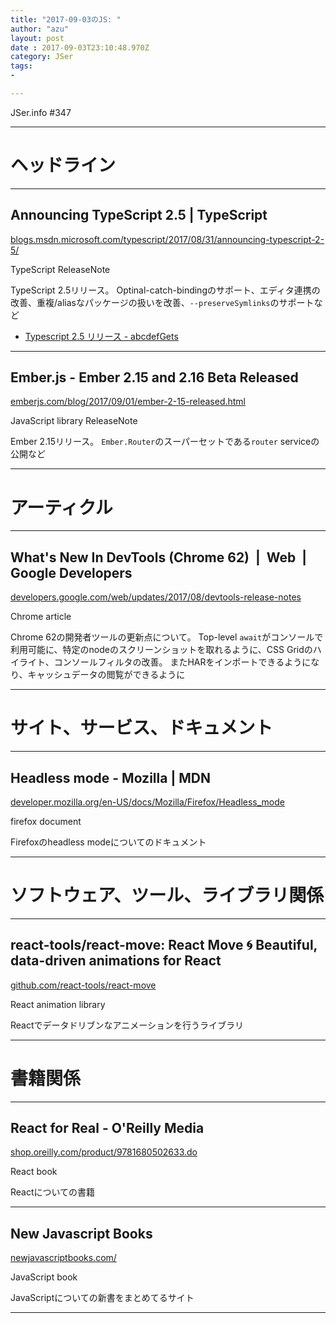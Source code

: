 ```yaml
---
title: "2017-09-03のJS: "
author: "azu"
layout: post
date : 2017-09-03T23:10:48.970Z
category: JSer
tags:
-

---
```


JSer.info #347

----

<h1 class="site-genre">ヘッドライン</h1>

----

## Announcing TypeScript 2.5 | TypeScript
[blogs.msdn.microsoft.com/typescript/2017/08/31/announcing-typescript-2-5/](https://blogs.msdn.microsoft.com/typescript/2017/08/31/announcing-typescript-2-5/ "Announcing TypeScript 2.5 | TypeScript")
<p class="jser-tags jser-tag-icon"><span class="jser-tag">TypeScript</span> <span class="jser-tag">ReleaseNote</span></p>

TypeScript 2.5リリース。
Optinal-catch-bindingのサポート、エディタ連携の改善、重複/aliasなパッケージの扱いを改善、`--preserveSymlinks`のサポートなど

- [Typescript 2.5 リリース - abcdefGets](http://abcdef.gets.b6n.ch/entry/2017/09/01/143601 "Typescript 2.5 リリース - abcdefGets")

----

## Ember.js - Ember 2.15 and 2.16 Beta Released
[emberjs.com/blog/2017/09/01/ember-2-15-released.html](https://emberjs.com/blog/2017/09/01/ember-2-15-released.html "Ember.js - Ember 2.15 and 2.16 Beta Released")
<p class="jser-tags jser-tag-icon"><span class="jser-tag">JavaScript</span> <span class="jser-tag">library</span> <span class="jser-tag">ReleaseNote</span></p>

Ember 2.15リリース。
`Ember.Router`のスーパーセットである`router` serviceの公開など


----
<h1 class="site-genre">アーティクル</h1>

----

## What's New In DevTools (Chrome 62)  |  Web  |  Google Developers
[developers.google.com/web/updates/2017/08/devtools-release-notes](https://developers.google.com/web/updates/2017/08/devtools-release-notes "What's New In DevTools (Chrome 62)  |  Web  |  Google Developers")
<p class="jser-tags jser-tag-icon"><span class="jser-tag">Chrome</span> <span class="jser-tag">article</span></p>

Chrome 62の開発者ツールの更新点について。
Top-level `await`がコンソールで利用可能に、特定のnodeのスクリーンショットを取れるように、CSS Gridのハイライト、コンソールフィルタの改善。
またHARをインポートできるようになり、キャッシュデータの閲覧ができるように


----
<h1 class="site-genre">サイト、サービス、ドキュメント</h1>

----

## Headless mode - Mozilla | MDN
[developer.mozilla.org/en-US/docs/Mozilla/Firefox/Headless\_mode](https://developer.mozilla.org/en-US/docs/Mozilla/Firefox/Headless_mode "Headless mode - Mozilla | MDN")
<p class="jser-tags jser-tag-icon"><span class="jser-tag">firefox</span> <span class="jser-tag">document</span></p>

Firefoxのheadless modeについてのドキュメント


----
<h1 class="site-genre">ソフトウェア、ツール、ライブラリ関係</h1>

----

## react-tools/react-move: React Move 🌀 Beautiful, data-driven animations for React
[github.com/react-tools/react-move](https://github.com/react-tools/react-move "react-tools/react-move: React Move 🌀 Beautiful, data-driven animations for React")
<p class="jser-tags jser-tag-icon"><span class="jser-tag">React</span> <span class="jser-tag">animation</span> <span class="jser-tag">library</span></p>

Reactでデータドリブンなアニメーションを行うライブラリ


----
<h1 class="site-genre">書籍関係</h1>

----

## React for Real - O'Reilly Media
[shop.oreilly.com/product/9781680502633.do](http://shop.oreilly.com/product/9781680502633.do "React for Real - O'Reilly Media")
<p class="jser-tags jser-tag-icon"><span class="jser-tag">React</span> <span class="jser-tag">book</span></p>

Reactについての書籍


----

## New Javascript Books
[newjavascriptbooks.com/](https://newjavascriptbooks.com/ "New Javascript Books")
<p class="jser-tags jser-tag-icon"><span class="jser-tag">JavaScript</span> <span class="jser-tag">book</span></p>

JavaScriptについての新書をまとめてるサイト


----
